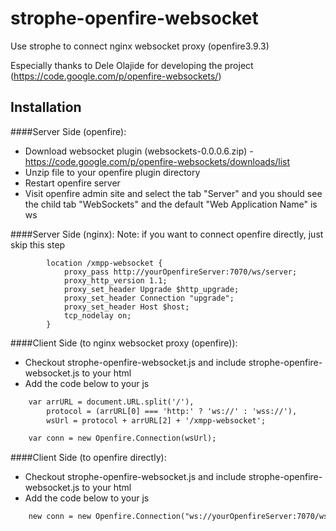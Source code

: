 # strophe-openfire-websocket
Use strophe to connect nginx websocket proxy (openfire3.9.3)

Especially thanks to Dele Olajide for developing the project (https://code.google.com/p/openfire-websockets/)

## Installation
####Server Side (openfire): 
* Download websocket plugin (websockets-0.0.0.6.zip) - https://code.google.com/p/openfire-websockets/downloads/list
* Unzip file to your openfire plugin directory
* Restart openfire server
* Visit openfire admin site and select the tab "Server" and you should see the child tab "WebSockets" and the default "Web Application Name" is ws

####Server Side (nginx): 
Note: if you want to connect openfire directly, just skip this step
```
        location /xmpp-websocket {
            proxy_pass http://yourOpenfireServer:7070/ws/server;
            proxy_http_version 1.1;
            proxy_set_header Upgrade $http_upgrade;
            proxy_set_header Connection "upgrade";
            proxy_set_header Host $host;
            tcp_nodelay on;
        }
```

####Client Side (to nginx websocket proxy (openfire)):
* Checkout strophe-openfire-websocket.js and include strophe-openfire-websocket.js to your html
* Add the code below to your js
```html
    var arrURL = document.URL.split('/'),
        protocol = (arrURL[0] === 'http:' ? 'ws://' : 'wss://'),
        wsUrl = protocol + arrURL[2] + '/xmpp-websocket';

    var conn = new Openfire.Connection(wsUrl);
```

####Client Side (to openfire directly):
* Checkout strophe-openfire-websocket.js and include strophe-openfire-websocket.js to your html
* Add the code below to your js
```html
    new conn = new Openfire.Connection("ws://yourOpenfireServer:7070/ws/server");
```

